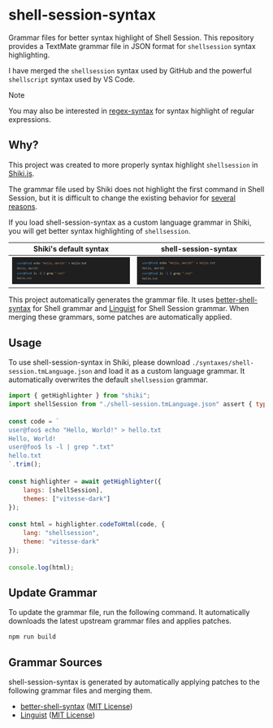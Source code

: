 # shell-session-syntax

Grammar files for better syntax highlight of Shell Session. This repository provides a TextMate grammar file in JSON format for ``shellsession`` syntax highlighting.

I have merged the ``shellsession`` syntax used by GitHub and the powerful ``shellscript`` syntax used by VS Code.

> [!NOTE]
> You may also be interested in [regex-syntax](https://github.com/Robot-Inventor/regex-syntax) for syntax highlight of regular expressions.

## Why?

This project was created to more properly syntax highlight ``shellsession`` in [Shiki.js](https://shiki.style/).

The grammar file used by Shiki does not highlight the first command in Shell Session, but it is difficult to change the existing behavior for [several reasons](https://github.com/shikijs/textmate-grammars-themes/issues/43).

If you load shell-session-syntax as a custom language grammar in Shiki, you will get better syntax highlighting of ``shellsession``.

|              Shiki's default syntax               |                  shell-session-syntax                  |
| :-----------------------------------------------: | :----------------------------------------------------: |
| ![Shiki's default syntax](docs/shiki-default.png) | ![shell-session-syntax](docs/shell-session-syntax.png) |

This project automatically generates the grammar file. It uses [better-shell-syntax](https://github.com/jeff-hykin/better-shell-syntax/blob/master/autogenerated/shell.tmLanguage.json) for Shell grammar and [Linguist](https://github.com/github-linguist/linguist/) for Shell Session grammar. When merging these grammars, some patches are automatically applied.

## Usage

To use shell-session-syntax in Shiki, please download ``./syntaxes/shell-session.tmLanguage.json`` and load it as a custom language grammar. It automatically overwrites the default ``shellsession`` grammar.

```javascript
import { getHighlighter } from "shiki";
import shellSession from "./shell-session.tmLanguage.json" assert { type: "json" };

const code = `
user@foo$ echo "Hello, World!" > hello.txt
Hello, World!
user@foo$ ls -l | grep ".txt"
hello.txt
`.trim();

const highlighter = await getHighlighter({
    langs: [shellSession],
    themes: ["vitesse-dark"]
});

const html = highlighter.codeToHtml(code, {
    lang: "shellsession",
    theme: "vitesse-dark"
});

console.log(html);
```

## Update Grammar

To update the grammar file, run the following command. It automatically downloads the latest upstream grammar files and applies patches.

```bash
npm run build
```

## Grammar Sources

shell-session-syntax is generated by automatically applying patches to the following grammar files and merging them.

- [better-shell-syntax](https://github.com/jeff-hykin/better-shell-syntax) ([MIT License](https://github.com/jeff-hykin/better-shell-syntax/blob/master/LICENSE))
- [Linguist](https://github.com/github-linguist/linguist/) ([MIT License](https://github.com/github-linguist/linguist/blob/master/LICENSE))
